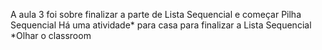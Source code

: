 A aula 3 foi sobre finalizar a parte de Lista Sequencial e começar Pilha Sequencial
Há uma atividade* para casa para finalizar a Lista Sequencial
*Olhar o classroom